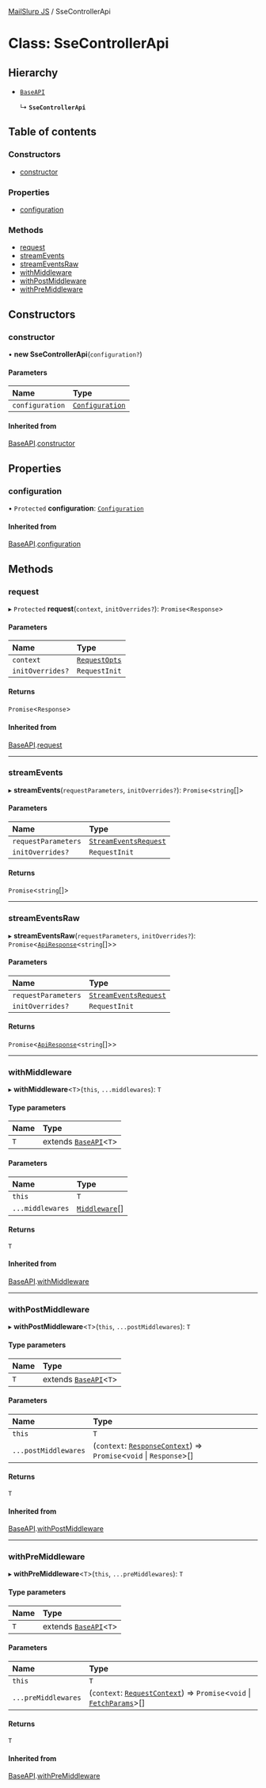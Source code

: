 [MailSlurp JS](../README.md) / SseControllerApi

# Class: SseControllerApi

## Hierarchy

- [`BaseAPI`](BaseAPI.md)

  ↳ **`SseControllerApi`**

## Table of contents

### Constructors

- [constructor](SseControllerApi.md#constructor)

### Properties

- [configuration](SseControllerApi.md#configuration)

### Methods

- [request](SseControllerApi.md#request)
- [streamEvents](SseControllerApi.md#streamevents)
- [streamEventsRaw](SseControllerApi.md#streameventsraw)
- [withMiddleware](SseControllerApi.md#withmiddleware)
- [withPostMiddleware](SseControllerApi.md#withpostmiddleware)
- [withPreMiddleware](SseControllerApi.md#withpremiddleware)

## Constructors

### constructor

• **new SseControllerApi**(`configuration?`)

#### Parameters

| Name | Type |
| :------ | :------ |
| `configuration` | [`Configuration`](Configuration.md) |

#### Inherited from

[BaseAPI](BaseAPI.md).[constructor](BaseAPI.md#constructor)

## Properties

### configuration

• `Protected` **configuration**: [`Configuration`](Configuration.md)

#### Inherited from

[BaseAPI](BaseAPI.md).[configuration](BaseAPI.md#configuration)

## Methods

### request

▸ `Protected` **request**(`context`, `initOverrides?`): `Promise`<`Response`\>

#### Parameters

| Name | Type |
| :------ | :------ |
| `context` | [`RequestOpts`](../interfaces/RequestOpts.md) |
| `initOverrides?` | `RequestInit` |

#### Returns

`Promise`<`Response`\>

#### Inherited from

[BaseAPI](BaseAPI.md).[request](BaseAPI.md#request)

___

### streamEvents

▸ **streamEvents**(`requestParameters`, `initOverrides?`): `Promise`<`string`[]\>

#### Parameters

| Name | Type |
| :------ | :------ |
| `requestParameters` | [`StreamEventsRequest`](../interfaces/StreamEventsRequest.md) |
| `initOverrides?` | `RequestInit` |

#### Returns

`Promise`<`string`[]\>

___

### streamEventsRaw

▸ **streamEventsRaw**(`requestParameters`, `initOverrides?`): `Promise`<[`ApiResponse`](../interfaces/ApiResponse.md)<`string`[]\>\>

#### Parameters

| Name | Type |
| :------ | :------ |
| `requestParameters` | [`StreamEventsRequest`](../interfaces/StreamEventsRequest.md) |
| `initOverrides?` | `RequestInit` |

#### Returns

`Promise`<[`ApiResponse`](../interfaces/ApiResponse.md)<`string`[]\>\>

___

### withMiddleware

▸ **withMiddleware**<`T`\>(`this`, `...middlewares`): `T`

#### Type parameters

| Name | Type |
| :------ | :------ |
| `T` | extends [`BaseAPI`](BaseAPI.md)<`T`\> |

#### Parameters

| Name | Type |
| :------ | :------ |
| `this` | `T` |
| `...middlewares` | [`Middleware`](../interfaces/Middleware.md)[] |

#### Returns

`T`

#### Inherited from

[BaseAPI](BaseAPI.md).[withMiddleware](BaseAPI.md#withmiddleware)

___

### withPostMiddleware

▸ **withPostMiddleware**<`T`\>(`this`, `...postMiddlewares`): `T`

#### Type parameters

| Name | Type |
| :------ | :------ |
| `T` | extends [`BaseAPI`](BaseAPI.md)<`T`\> |

#### Parameters

| Name | Type |
| :------ | :------ |
| `this` | `T` |
| `...postMiddlewares` | (`context`: [`ResponseContext`](../interfaces/ResponseContext.md)) => `Promise`<`void` \| `Response`\>[] |

#### Returns

`T`

#### Inherited from

[BaseAPI](BaseAPI.md).[withPostMiddleware](BaseAPI.md#withpostmiddleware)

___

### withPreMiddleware

▸ **withPreMiddleware**<`T`\>(`this`, `...preMiddlewares`): `T`

#### Type parameters

| Name | Type |
| :------ | :------ |
| `T` | extends [`BaseAPI`](BaseAPI.md)<`T`\> |

#### Parameters

| Name | Type |
| :------ | :------ |
| `this` | `T` |
| `...preMiddlewares` | (`context`: [`RequestContext`](../interfaces/RequestContext.md)) => `Promise`<`void` \| [`FetchParams`](../interfaces/FetchParams.md)\>[] |

#### Returns

`T`

#### Inherited from

[BaseAPI](BaseAPI.md).[withPreMiddleware](BaseAPI.md#withpremiddleware)
